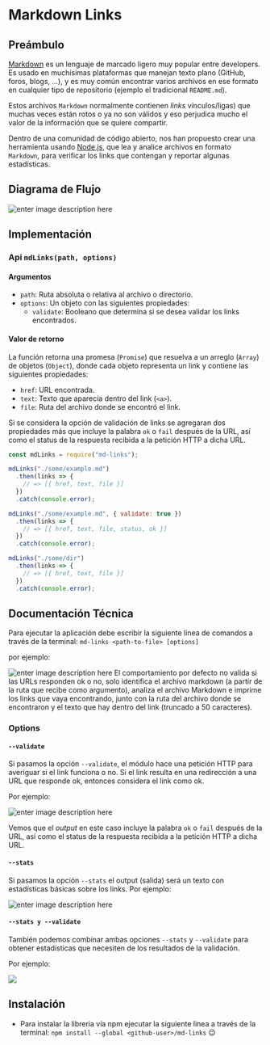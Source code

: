 
  

# Markdown Links

  

## Preámbulo

  [Markdown](https://es.wikipedia.org/wiki/Markdown) es un lenguaje de marcado ligero muy popular entre developers. Es usado en muchísimas plataformas que manejan texto plano (GitHub, foros, blogs, ...), y es muy común encontrar varios archivos en ese formato en cualquier tipo de repositorio (ejemplo el tradicional `README.md`).

Estos archivos `Markdown` normalmente contienen _links_ vínculos/ligas) que muchas veces están rotos o ya no son válidos y eso perjudica mucho el valor de la información que se quiere compartir.

Dentro de una comunidad de código abierto, nos han propuesto crear una herramienta usando [Node.js](https://nodejs.org/), que lea y analice archivos en formato `Markdown`, para verificar los links que contengan y reportar algunas estadísticas.

  

## Diagrama de Flujo 
![enter image description here](https://lh3.googleusercontent.com/yHNn7G7MbewYOFujS30xPS_6TM1My_wyZd2utSG7BlIVH8zVhZtaEMSXLc0xERBGI8nt9erYLGyw "Diagrama de flujo mdLinks") 

## Implementación

  ### Api `mdLinks(path, options)`
  #### Argumentos
  -   `path`: Ruta absoluta o relativa al archivo o directorio. 
  -   `options`: Un objeto con las siguientes propiedades:
	    -   `validate`: Booleano que determina si se desea validar los links encontrados.
#### Valor de retorno
La función retorna una promesa (`Promise`) que resuelva a un arreglo (`Array`) de objetos (`Object`), donde cada objeto representa un link y contiene las siguientes propiedades:
-   `href`: URL encontrada.
-   `text`: Texto que aparecía dentro del link (`<a>`).
-   `file`: Ruta del archivo donde se encontró el link.

Si se considera la opción de validación de links se agregaran dos propiedades más que incluye la palabra `ok` o `fail` después de la URL, así como el status de la respuesta recibida a la petición HTTP a dicha URL.

```js
const mdLinks = require("md-links");

mdLinks("./some/example.md")
  .then(links => {
    // => [{ href, text, file }]
  })
  .catch(console.error);

mdLinks("./some/example.md", { validate: true })
  .then(links => {
    // => [{ href, text, file, status, ok }]
  })
  .catch(console.error);

mdLinks("./some/dir")
  .then(links => {
    // => [{ href, text, file }]
  })
  .catch(console.error);
```
	    
## Documentación Técnica
Para ejecutar la aplicación debe escribir la siguiente linea de comandos a través de la terminal:
`md-links <path-to-file> [options]`

por ejemplo:

![enter image description here](https://lh3.googleusercontent.com/92ZFOGNo5o8HEKIb_7e8tWt5Fv1PEiI501DS38hNpb7M8JQc3GeTlEomYvRZcTZ9YoVZUN9SSVw9 "md-links default")
El comportamiento por defecto no valida si las URLs responden ok o no, solo identifica el archivo markdown (a partir de la ruta que recibe como argumento), analiza el archivo Markdown e imprime los links que vaya encontrando, junto con la ruta del archivo donde se encontraron y el texto que hay dentro del link (truncado a 50 caracteres).

### Options

#### `--validate`

Si pasamos la opción  `--validate`, el módulo hace una petición HTTP para averiguar si el link funciona o no. Si el link resulta en una redirección a una URL que responde ok, entonces considera el link como ok.

Por ejemplo:

![enter image description here](https://lh3.googleusercontent.com/WGM6HATEtN8Db39pvM7Jd1rnqezK1JPtK4DfrqTQtr19_33mnyl4XowfOFhMagaAPvKp8yqo84H4 "mdliks-v")

Vemos que el _output_ en este caso incluye la palabra `ok` o `fail` después de la URL, así como el status de la respuesta recibida a la petición HTTP a dicha URL.

#### `--stats`
Si pasamos la opción  `--stats`  el output (salida) será un texto con estadísticas básicas sobre los links.
Por ejemplo:

![enter image description here](https://lh3.googleusercontent.com/cuVOIi7AOvl7OmhOqSEgqt5jhZi32eDGIL4I53tj3MiEW6iHiitjVlK-KG2L9vmo1fxm4lnIMQTw "mdlibks-s")

#### `--stats y --validate`
También podemos combinar ambas opciones  `--stats`  y  `--validate`  para obtener estadísticas que necesiten de los resultados de la validación.

Por ejemplo:

![
](https://lh3.googleusercontent.com/ZO4K8sKeCcgp2qGPItbXuwjDW0ZGij64ckkmOExxeDrfuQbUU57uWOrS18Y8N5JXBtsTb8qaY-JO "mdlinks-s-v")

## Instalación 

- Para instalar la libreria vía npm ejecutar la siguiente linea a través de la terminal:
  `npm install --global <github-user>/md-links`  :wink:
